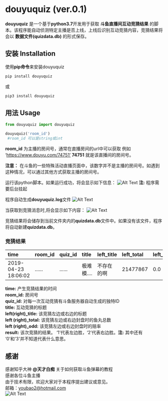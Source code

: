# douyuquiz (ver.0.1)

**douyuquiz** 是一个基于**python3.7**开发用于获取 **斗鱼直播间互动竞猜结果** 的脚本。该程序能自动侦测特定主播是否上线，上线后识别互动竞猜内容，竞猜结果将会以 **数据文件(quizdata.db)** 的形式保存。

## 安装 Installation

使用**pip命令**来安装douyuquiz

```bash
pip install douyuquiz
```
或
```bash
pip3 install douyuquiz
```

## 用法 Usage

```python
from douyuquiz import douyuquiz

douyuquiz('room_id')
 #room_id 可以是string或int
```
**room_id** 为主播的房间号，通常在直播房间的url中可以获取  例如 ‘https://www.douyu.com/74751’ **74751** 就是该直播间的房间号。  

**注意：** 在斗鱼的一些特殊活动直播页面中，该数字并不是主播的房间号。如遇到这种情况，可以通过其他方式获取主播的房间号。

运行该python脚本。如果运行成功，将会显示如下信息：
![Alt Text](https://ws3.sinaimg.cn/large/006tNc79gy1g2d1ocxca7g30qa0d4jtf.gif)
**注:** 程序需要后台挂起  

程序自动生成**douyuquiz.log**文件
![Alt Text](https://ws3.sinaimg.cn/large/006tNc79gy1g2d04chcz2j31tc08agov.jpg)

当获取到竞猜消息时,将会显示如下内容：
![Alt Text](https://ws2.sinaimg.cn/large/006tNc79gy1g2d1ec48ixg30r20fn40v.gif)

竞猜结果将会储存到当前文件夹内的**quizdata.db**文件中。如果没有该文件，程序将自动新建**quizdata.db**。

### 竞猜结果

|time|room_id|quiz_id|title|left_title|left_total|left_odd|right_title|right_total|right_odd|result|
|:-|:-|:-|:-|:-|:-|:-|:-|:-|:-|:-|
|2019-04-23 18:06:02|......|......|极难模....|不存在的啊|21477867|0.0|可以|1762690|9.9|1

**time:** 产生竞猜结果的时间  
**room_id:** 房间号  
**quiz_id:** 对每一次互动竞猜有斗鱼服务器自动生成的独特ID  
**title:** 互动竞猜的标题  
**left(right)_title:** 该竞猜左边或右边的标题  
**left (right)_total:** 该竞猜左边或右边封盘时的鱼丸总数  
**left (right)_odd:** 该竞猜左边或右边封盘时的赔率  
**result:** 该次竞猜的结果。 ‘1’代表左边胜，‘2’代表右边胜。**注:** 其中还有 ‘0’和'3'并不知道代表什么意思。

## 感谢

感谢知乎大神 **@天才白痴** 关于如何获取斗鱼弹幕的教程  
感谢各位斗鱼主播  
由于技术有限，欢迎大家对于本程序提出建议或意见。  
邮箱：youbao2@hotmail.com  
![Alt Text](https://ws2.sinaimg.cn/large/006tNc79gy1g2d2wykjwzg30h609mkjm.gif)
